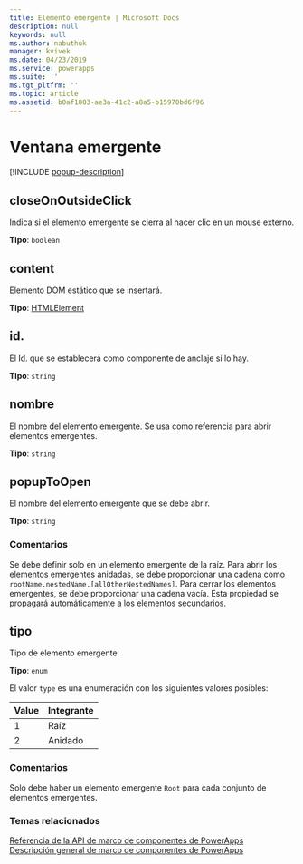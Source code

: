 ```yaml
---
title: Elemento emergente | Microsoft Docs
description: null
keywords: null
ms.author: nabuthuk
manager: kvivek
ms.date: 04/23/2019
ms.service: powerapps
ms.suite: ''
ms.tgt_pltfrm: ''
ms.topic: article
ms.assetid: b0af1803-ae3a-41c2-a8a5-b15970bd6f96
---
```


# <a name="popup"></a>Ventana emergente

[!INCLUDE [popup-description](includes/popup-description.md)]

## <a name="closeonoutsideclick"></a>closeOnOutsideClick

Indica si el elemento emergente se cierra al hacer clic en un mouse externo.

**Tipo**: `boolean`

## <a name="content"></a>content

Elemento DOM estático que se insertará.

**Tipo**: [HTMLElement](https://developer.mozilla.org/docs/Web/API/HTMLElement)

## <a name="id"></a>id.

El Id. que se establecerá como componente de anclaje si lo hay.

**Tipo**: `string`

## <a name="name"></a>nombre

El nombre del elemento emergente. Se usa como referencia para abrir elementos emergentes.

**Tipo**: `string`

## <a name="popuptoopen"></a>popupToOpen

El nombre del elemento emergente que se debe abrir.

**Tipo**: `string`

### <a name="remarks"></a>Comentarios

Se debe definir solo en un elemento emergente de la raíz. Para abrir los elementos emergentes anidadas, se debe proporcionar una cadena como `rootName.nestedName.[allOtherNestedNames]`. Para cerrar los elementos emergentes, se debe proporcionar una cadena vacía. Esta propiedad se propagará automáticamente a los elementos secundarios.

## <a name="type"></a>tipo

Tipo de elemento emergente

**Tipo**: `enum`

El valor `type` es una enumeración con los siguientes valores posibles:

|Value|Integrante|
|--|--|
|1|Raíz|
|2|Anidado|

### <a name="remarks"></a>Comentarios

Solo debe haber un elemento emergente `Root` para cada conjunto de elementos emergentes.

### <a name="related-topics"></a>Temas relacionados

[Referencia de la API de marco de componentes de PowerApps](../reference/index.md)<br/>
[Descripción general de marco de componentes de PowerApps](../overview.md)